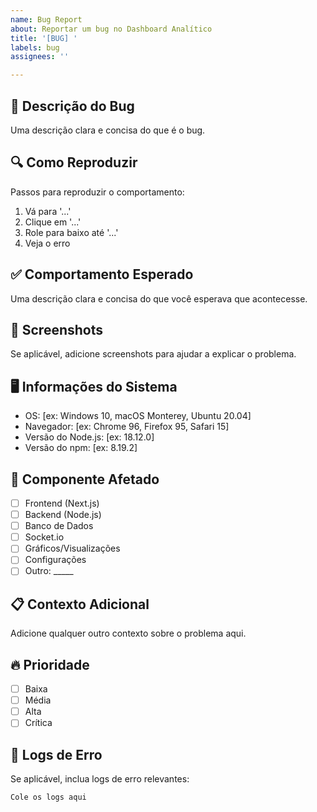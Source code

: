 ```yaml
---
name: Bug Report
about: Reportar um bug no Dashboard Analítico
title: '[BUG] '
labels: bug
assignees: ''

---
```


## 🐛 Descrição do Bug
Uma descrição clara e concisa do que é o bug.

## 🔍 Como Reproduzir
Passos para reproduzir o comportamento:
1. Vá para '...'
2. Clique em '...'
3. Role para baixo até '...'
4. Veja o erro

## ✅ Comportamento Esperado
Uma descrição clara e concisa do que você esperava que acontecesse.

## 📱 Screenshots
Se aplicável, adicione screenshots para ajudar a explicar o problema.

## 🖥️ Informações do Sistema
- OS: [ex: Windows 10, macOS Monterey, Ubuntu 20.04]
- Navegador: [ex: Chrome 96, Firefox 95, Safari 15]
- Versão do Node.js: [ex: 18.12.0]
- Versão do npm: [ex: 8.19.2]

## 🔧 Componente Afetado
- [ ] Frontend (Next.js)
- [ ] Backend (Node.js)
- [ ] Banco de Dados
- [ ] Socket.io
- [ ] Gráficos/Visualizações
- [ ] Configurações
- [ ] Outro: _____

## 📋 Contexto Adicional
Adicione qualquer outro contexto sobre o problema aqui.

## 🔥 Prioridade
- [ ] Baixa
- [ ] Média
- [ ] Alta
- [ ] Crítica

## 📝 Logs de Erro
Se aplicável, inclua logs de erro relevantes:

```
Cole os logs aqui
```
